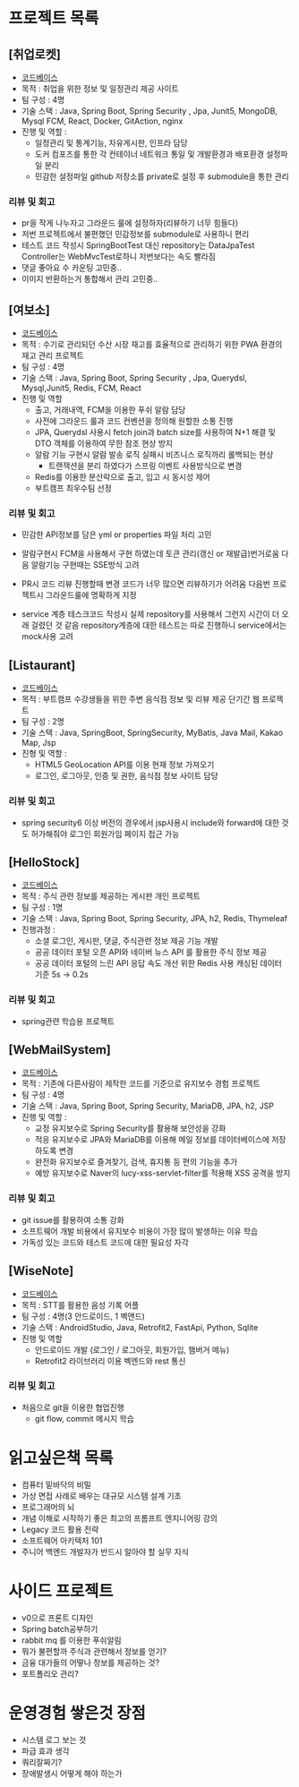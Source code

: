 # 프로젝트 목록

## [취업로켓]

-   [코드베이스](https://github.com/employment-rocket)
-   목적 : 취업을 위한 정보 및 일정관리 제공 사이트
-   팀 구성 : 4명
-   기술 스택 : Java, Spring Boot, Spring Security , Jpa, Junit5, MongoDB, Mysql FCM, React, Docker, GitAction, nginx
-   진행 및 역할 :
    -   일정관리 및 통계기능, 자유게시판, 인프라 담당
    -   도커 컴포즈를 통한 각 컨테이너 네트워크 통일 및 개발환경과 배포환경 설정파일 분리
    -   민감한 설정파일 github 저장소를 private로 설정 후 submodule을 통한 관리

### 리뷰 및 회고

-   pr을 작게 나누자고 그라운드 룰에 설정하자(리뷰하기 너무 힘들다)
-   저번 프로젝트에서 불편했던 민감정보를 submodule로 사용하니 편리
-   테스트 코드 작성시 SpringBootTest 대신 repository는 DataJpaTest Controller는 WebMvcTest로하니 저번보다는 속도 빨라짐
-   댓글 좋아요 수 카운팅 고민중..
-   이미지 반환하는거 통합해서 관리 고민중..

## [여보소]

-   [코드베이스](https://github.com/8-palbochae)
-   목적 : 수기로 관리되던 수산 시장 재고를 효율적으로 관리하기 위한 PWA 환경의 재고 관리 프로젝트
-   팀 구성 : 4명
-   기술 스택 : Java, Spring Boot, Spring Security , Jpa, Querydsl, Mysql,Junit5, Redis, FCM, React
-   진행 및 역할
    -   출고, 거래내역, FCM을 이용한 푸쉬 알람 담당
    -   사전에 그라운드 룰과 코드 컨벤션을 정의해 원할한 소통 진행
    -   JPA, Querydsl 사용시 fetch join과 batch size를 사용하여 N+1 해결 및 DTO 객체를 이용하여 무한 참조 현상 방지
    -   알람 기능 구현시 알람 발송 로직 실패시 비즈니스 로직까리 롤백되는 현상
        -   트랜잭션을 분리 하였다가 스프링 이벤트 사용방식으로 변경
    -   Redis를 이용한 분산락으로 출고, 입고 시 동시성 제어
    -   부트캠프 최우수팀 선정

### 리뷰 및 회고

-   민감한 API정보를 담은 yml or properties 파일 처리 고민

-   알람구현시 FCM을 사용해서 구현 하였는데 토큰 관리(갱신 or 재발급)번거로움 다음 알람기능 구현때는 SSE방식 고려

-   PR시 코드 리뷰 진행할때 변경 코드가 너무 많으면 리뷰하기가 어려움 다음번 프로젝트시 그라운드룰에 명확하게 지정

-   service 계층 테스크코드 작성시 실제 repository를 사용해서 그런지 시간이 더 오래 걸렸던 것 같음 repository계층에 대한 테스트는 따로 진행하니 service에서는 mock사용 고려

## [Listaurant]

-   [코드베이스](https://github.com/wjdrltjr5/Listaurant)
-   목적 : 부트캠프 수강생들을 위한 주변 음식점 정보 및 리뷰 제공 단기간 웹 프로젝트
-   팀 구성 : 2명
-   기술 스택 : Java, SpringBoot, SpringSecurity, MyBatis, Java Mail, Kakao Map, Jsp
-   진형 및 역할 :
    -   HTML5 GeoLocation API를 이용 현재 정보 가져오기
    -   로그인, 로그아웃, 인증 및 권한, 음식점 정보 사이트 담당

### 리뷰 및 회고

-   spring security6 이상 버전의 경우에서 jsp사용시 include와 forward에 대한 것도 허가해줘야 로그인 회원가입 페이지 접근 가능

## [HelloStock]

-   [코드베이스](https://github.com/wjdrltjr5/HelloStock)
-   목적 : 주식 관련 정보를 제공하는 게시판 개인 프로젝트
-   팀 구성 : 1명
-   기술 스택 : Java, Spring Boot, Spring Security, JPA, h2, Redis, Thymeleaf
-   진행과정 :
    -   소셜 로그인, 게시판, 댓글, 주식관련 정보 제공 기능 개발
    -   공공 데이터 포털 오픈 API와 네이버 뉴스 API 를 활용한 주식 정보 제공
    -   공공 데이터 포털의 느린 API 응답 속도 개선 위한 Redis 사용 캐싱된 데이터 기준 5s -> 0.2s

### 리뷰 및 회고

-   spring관련 학습용 프로젝트

## [WebMailSystem]

-   [코드베이스](https://github.com/WebMailSystem/WebMailSystem)
-   목적 : 기존에 다른사람이 제작한 코드를 기준으로 유지보수 경험 프로젝트
-   팀 구성 : 4명
-   기술 스택 : Java, Spring Boot, Spring Security, MariaDB, JPA, h2, JSP
-   진행 및 역할 :
    -   교정 유지보수로 Spring Security를 활용해 보안성을 강화
    -   적응 유지보수로 JPA와 MariaDB를 이용해 메일 정보를 데이터베이스에 저장하도록 변경
    -   완전화 유지보수로 즐겨찾기, 검색, 휴지통 등 편의 기능을 추가
    -   예방 유지보수로 Naver의 lucy-xss-servlet-filter를 적용해 XSS 공격을 방지

### 리뷰 및 회고

-   git issue를 활용하여 소통 강화
-   소프트웨어 개발 비용에서 유지보수 비용이 가장 많이 발생하는 이유 학습
-   가독성 있는 코드와 테스트 코드에 대한 필요성 자각

## [WiseNote]

-   [코드베이스](https://github.com/wjdrltjr5/WiseNote)
-   목적 : STT를 활용한 음성 기록 어플
-   팀 구성 : 4명(3 안드로이드, 1 벡앤드)
-   기술 스택 : AndroidStudio, Java, Retrofit2, FastApi, Python, Sqlite
-   진행 및 역할
    -   안드로이드 개발 (로그인 / 로그아웃, 회원가입, 햄버거 메뉴)
    -   Retrofit2 라이브러리 이용 벡엔드와 rest 통신

### 리뷰 및 회고

-   처음으로 git을 이용한 협업진행
    -   git flow, commit 메시지 학습

# 읽고싶은책 목록

-   컴퓨터 밑바닥의 비밀
-   가상 면접 사례로 배우는 대규모 시스템 설계 기초
-   프로그래머의 뇌
-   개념 이해로 시작하기 좋은 최고의 프롬프트 엔지니어링 강의
-   Legacy 코드 활용 전략
-   소프트웨어 아키텍처 101
-   주니어 백엔드 개발자가 반드시 알아야 할 실무 지식

# 사이드 프로젝트

-   v0으로 프론트 디자인
-   Spring batch공부하기
-   rabbit mq 를 이용한 푸쉬알림
-   뭐가 불편할까 주식과 관련해서 정보를 얻기?
-   금융 대가들의 어떻나 정보를 제공하는 것?
-   포트폴리오 관리?

# 운영경험 쌓은것 장점

-   시스템 로그 보는 것
-   파급 효과 생각
-   쿼리잘짜기?
-   장애발생시 어떻게 해야 하는가
